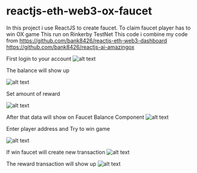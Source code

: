 # reactjs-eth-web3-ox-faucet
In this project i use ReactJS to create faucet.
To claim faucet player has to win OX game
This run on Rinkerby TestNet
This code i combine my code from 
https://github.com/bank8426/reactjs-eth-web3-dashboard
https://github.com/bank8426/reactjs-ai-amazingox

First login to your account
![alt text](https://drive.google.com/uc?id=12IjGyv5GiDwm2_T4UKYplPJErad8dHat)

The balance will show up

![alt text](https://s9.postimg.org/h43tvl2an/Image_2.png)

Set amount of reward

![alt text](https://s9.postimg.org/h43tvla0f/Image_3.png)

After that data will show on Faucet Balance Component 
![alt text](https://s9.postimg.org/5ezu7ndwv/Image_4.png)

Enter player address and Try to win game

![alt text](https://s9.postimg.org/knprlezvj/Image_5.png)

If win faucet will create new transaction
![alt text](https://s9.postimg.org/6ha0q69kv/Image_6.png)

The reward transaction will show up
![alt text](https://s9.postimg.org/xrvby3k7j/Image_7.png)








